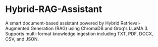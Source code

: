 # Hybrid-RAG-Assistant
A smart document-based assistant powered by Hybrid Retrieval-Augmented Generation (RAG) using ChromaDB and Groq's LLaMA 3. Supports multi-format knowledge ingestion including TXT, PDF, DOCX, CSV, and JSON.
